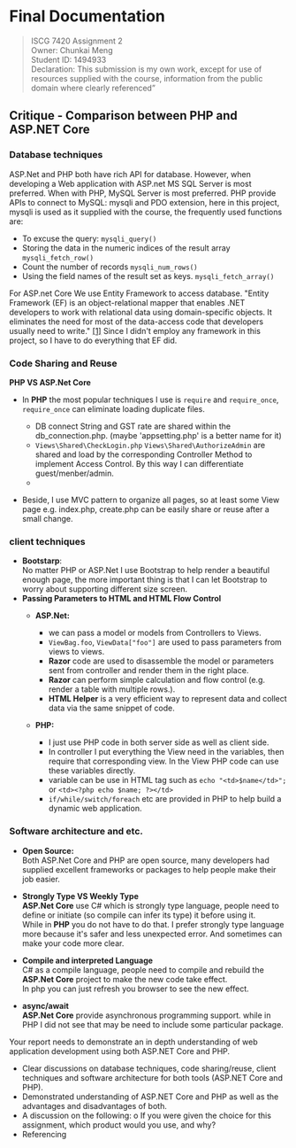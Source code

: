 # Final Documentation
> ISCG 7420 Assignment 2  
> Owner: Chunkai Meng  
> Student ID: 1494933  
> Declaration: This submission is my own work, except for use of resources supplied with the course, information from the public domain where clearly referenced”


## Critique - Comparison between PHP and ASP.NET Core
### Database techniques  
ASP.Net and PHP both have rich API for database. However, when developing a Web application with ASP.net MS SQL Server is most preferred. When with PHP, MySQL Server is most preferred. PHP provide APIs to connect to MySQL: mysqli and PDO extension, here in this project, mysqli is used as it supplied with the course, the frequently used functions are:
- To excuse the query: `mysqli_query()`
- Storing the data in the numeric indices of the result array `mysqli_fetch_row()`
- Count the number of records `mysqli_num_rows()`
- Using the field names of the result set as keys. `mysqli_fetch_array() `

For ASP.net Core
We use Entity Framework to access database. "Entity Framework (EF) is an object-relational mapper that enables .NET developers to work with relational data using domain-specific objects. It eliminates the need for most of the data-access code that developers usually need to write." [[1]](https://msdn.microsoft.com/en-us/library/aa937723.aspx) Since I didn't employ any framework in this project, so I have to do everything that EF did.

### Code Sharing and Reuse  
**PHP VS ASP.Net Core**
- In **PHP** the most popular techniques I use is `require` and `require_once`, `require_once` can eliminate loading duplicate files.
    - DB connect String and GST rate are shared within the db_connection.php. (maybe 'appsetting.php' is a better name for it)
    - `Views\Shared\CheckLogin.php` `Views\Shared\AuthorizeAdmin` are shared and load by the corresponding Controller Method to implement Access Control. By this way I can differentiate guest/menber/admin.
    -

- Beside, I use MVC pattern to organize all pages, so at least some View page e.g. index.php, create.php can be easily share or reuse after a small change.

### client techniques  
- **Bootstarp**:  
  No matter PHP or ASP.Net I use Bootstrap to help render a beautiful enough page, the more important thing is that I can let Bootstrap to worry about supporting different size screen.
- **Passing Parameters to HTML and HTML Flow Control**  
  - **ASP.Net:**   
    - we can pass a model or models from Controllers to Views.
    - `ViewBag.foo`, `ViewData["foo"]` are used to pass parameters from views to views.
    - **Razor** code are used to disassemble the model or parameters sent from controller and render them in the right place.
    - **Razor** can perform simple calculation and flow control (e.g. render a table with multiple rows.).
    - **HTML Helper** is a very efficient way to represent data and collect data via the same snippet of code.

  - **PHP:**  
    - I just use PHP code in both server side as well as client side.
    - In controller I put everything the View need in the variables, then require that corresponding view. In the View PHP code can use these variables directly.
    - variable can be use in HTML tag such as `echo "<td>$name</td>";` or `<td><?php echo $name; ?></td>`
    - `if/while/switch/foreach` etc are provided in PHP to help build a dynamic web application.


### **Software architecture and etc.**  
- **Open Source:**  
Both ASP.Net Core and PHP are open source, many developers had supplied excellent frameworks or packages to help people make their job easier.

- **Strongly Type VS Weekly Type**  
**ASP.Net Core** use C# which is strongly type language, people need to define or initiate (so compile can infer its type) it before using it.  
While in **PHP** you do not have to do that. I prefer strongly type language more because it's safer and less unexpected error. And sometimes can make your code more clear.

- **Compile and interpreted Language**  
C# as a compile language, people need to compile and rebuild the **ASP.Net Core** project to make the new code take effect.  
In php you can just refresh you browser to see the new effect.

- **async/await**  
**ASP.Net Core** provide asynchronous programming support.
while in PHP I did not see that may be need to include some particular package.


Your report needs to demonstrate an in depth understanding of web application development using both ASP.NET Core and PHP.

- Clear discussions on database techniques, code sharing/reuse, client techniques and software architecture for both tools (ASP.NET Core and PHP).
- Demonstrated understanding of ASP.NET Core and PHP as well as the advantages and disadvantages of both.
- A discussion on the following:
o If you were given the choice for this assignment, which product would you use, and why?
- Referencing
